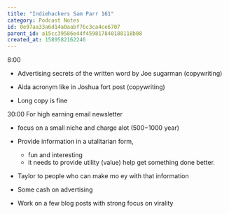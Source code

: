 ```yaml
---
title: "Indiehackers Sam Parr 161"
category: Podcast Notes
id: 0e97aa33a6d14a0aabf76c3ca4ce6707
parent_id: a15cc39586e44f459817840188118b08
created_at: 1589582162246
---
```


8:00 
* Advertising secrets of the written word by Joe sugarman (copywriting)
* Aida acronym like in Joshua fort post (copywriting) 

* Long copy is fine 

30:00
For high earning email newsletter 

* focus on a small niche and charge alot ($500-$1000 year)

* Provide information in a utalitarian form, 
    - fun and interesting 
    - it needs to provide utility  (value) help get something done better.

* Taylor to people who can make mo ey with that information

* Some cash on advertising 

* Work on a few blog posts with strong focus on virality
    
